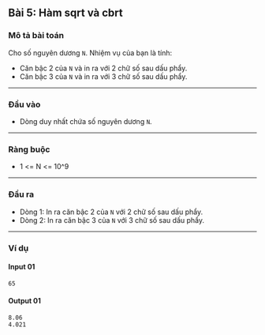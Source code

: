 ## Bài 5: Hàm sqrt và cbrt

### Mô tả bài toán  
Cho số nguyên dương `N`. Nhiệm vụ của bạn là tính:  
- Căn bậc 2 của `N` và in ra với 2 chữ số sau dấu phẩy.  
- Căn bậc 3 của `N` và in ra với 3 chữ số sau dấu phẩy.  

---

### Đầu vào  
- Dòng duy nhất chứa số nguyên dương `N`.  

---

### Ràng buộc  
- 1 <= N <= 10^9 

---

### Đầu ra  
- Dòng 1: In ra căn bậc 2 của `N` với 2 chữ số sau dấu phẩy.  
- Dòng 2: In ra căn bậc 3 của `N` với 3 chữ số sau dấu phẩy.  

---

### Ví dụ  

#### Input 01  
    65

#### Output 01  
    8.06
    4.021
